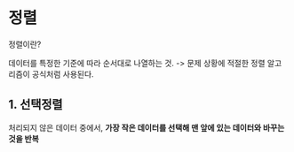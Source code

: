 # 정렬

정렬이란?

데이터를 특정한 기준에 따라 순서대로 나열하는 것.
-> 문제 상황에 적절한 정렬 알고리즘이 공식처럼 사용된다.

## 1. 선택정렬

처리되지 않은 데이터 중에서, **가장 작은 데이터를 선택해 맨 앞에 있는 데이터와 바꾸는 것을 반복**
